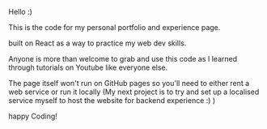 Hello :)

This is the code for my personal portfolio and experience page.

built on React as a way to practice my web dev skills.

Anyone is more than welcome to grab and use this code as I learned through tutorials on Youtube like everyone else.

The page itself won't run on GitHub pages so you'll need to either rent a web service or run it locally (My next project is to try and set up a localised service myself to host the website for backend experience :) )

happy Coding!
